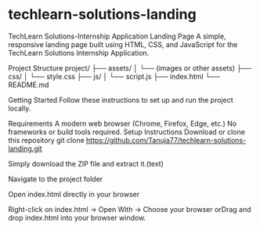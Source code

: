 # techlearn-solutions-landing
TechLearn Solutions-Internship Application Landing Page
A simple, responsive landing page built using HTML, CSS, and JavaScript for the TechLearn Solutions Internship Application.

Project Structure
project/ ├── assets/ │ └── (images or other assets) ├── css/ │ └── style.css ├── js/ │ └── script.js ├── index.html └── README.md

Getting Started
Follow these instructions to set up and run the project locally.

Requirements
A modern web browser (Chrome, Firefox, Edge, etc.)
No frameworks or build tools required.
Setup Instructions
Download or clone this repository
git clone https://github.com/Tanuja77/techlearn-solutions-landing.git

Simply download the ZIP file and extract it.(text)

Navigate to the project folder

Open index.html directly in your browser

Right-click on index.html → Open With → Choose your browser orDrag and drop index.html into your browser window.

